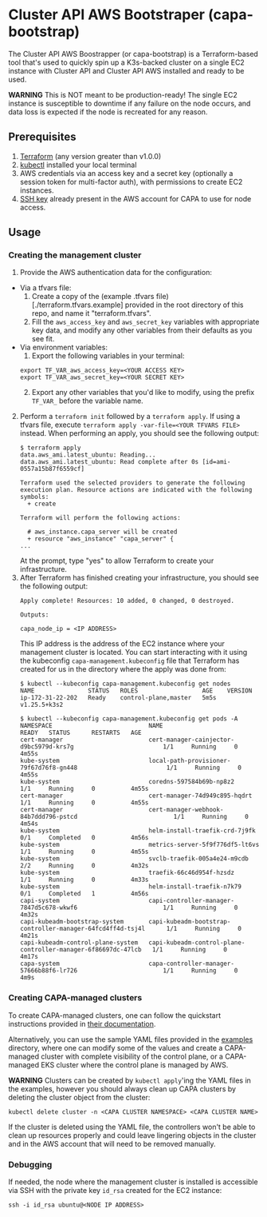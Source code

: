 # Cluster API AWS Bootstraper (capa-bootstrap)

The Cluster API AWS Boostrapper (or capa-bootstrap) is a Terraform-based tool
that's used to quickly spin up a K3s-backed cluster on a single EC2 instance
with Cluster API and Cluster API AWS installed and ready to be used.

**WARNING** This is NOT meant to be production-ready! The single EC2 instance
is susceptible to downtime if any failure on the node occurs, and data loss
is expected if the node is recreated for any reason.

## Prerequisites

1. [Terraform](https://developer.hashicorp.com/terraform/tutorials/aws-get-started/install-cli) 
   (any version greater than v1.0.0)
2. [kubectl](https://kubernetes.io/docs/tasks/tools/install-kubectl/) installed your local terminal
3. AWS credentials via an access key and a secret key (optionally a session token for multi-factor auth),
   with permissions to create EC2 instances.
4. [SSH key](https://cluster-api-aws.sigs.k8s.io/topics/using-clusterawsadm-to-fulfill-prerequisites.html#ssh-key-pair) 
   already present in the AWS account for CAPA to use for node access.

## Usage

### Creating the management cluster

1. Provide the AWS authentication data for the configuration:
  - Via a tfvars file:
    1. Create a copy of the (example .tfvars file)[./terraform.tfvars.example]
       provided in the root directory of this repo, and name it "terraform.tfvars".
    2. Fill the `aws_access_key` and `aws_secret_key` variables with appropriate
       key data, and modify any other variables from their defaults as you see fit.
  - Via environment variables:
    1. Export the following variables in your terminal:
    ```
    export TF_VAR_aws_access_key=<YOUR ACCESS KEY>
    export TF_VAR_aws_secret_key=<YOUR SECRET KEY>
    ```
    2. Export any other variables that you'd like to modify, using the prefix
       `TF_VAR_` before the variable name.
2. Perform a `terraform init` followed by a `terraform apply`. If using a
   tfvars file, execute `terraform apply -var-file=<YOUR TFVARS FILE>` instead.
   When performing an apply, you should see the following output:
   ```
   $ terraform apply
   data.aws_ami.latest_ubuntu: Reading...
   data.aws_ami.latest_ubuntu: Read complete after 0s [id=ami-0557a15b87f6559cf]

   Terraform used the selected providers to generate the following execution plan. Resource actions are indicated with the following symbols:
     + create
   
   Terraform will perform the following actions:

     # aws_instance.capa_server will be created
     + resource "aws_instance" "capa_server" {
   ...
   ```
   At the prompt, type "yes" to allow Terraform to create your infrastructure.
3. After Terraform has finished creating your infrastructure, you should see
   the following output:
   ```
   Apply complete! Resources: 10 added, 0 changed, 0 destroyed.

   Outputs:

   capa_node_ip = <IP ADDRESS>
   ```
   This IP address is the address of the EC2 instance where your management
   cluster is located. You can start interacting with it using the kubeconfig
   `capa-management.kubeconfig` file that Terraform has created for us in the
   directory where the apply was done from:
   ```
   $ kubectl --kubeconfig capa-management.kubeconfig get nodes
   NAME               STATUS   ROLES                  AGE    VERSION
   ip-172-31-22-202   Ready    control-plane,master   5m5s   v1.25.5+k3s2

   $ kubectl --kubeconfig capa-management.kubeconfig get pods -A
   NAMESPACE                           NAME                                                            READY   STATUS      RESTARTS   AGE
   cert-manager                        cert-manager-cainjector-d9bc5979d-krs7g                         1/1     Running     0          4m55s
   kube-system                         local-path-provisioner-79f67d76f8-gn448                         1/1     Running     0          4m55s
   kube-system                         coredns-597584b69b-np8z2                                        1/1     Running     0          4m55s
   cert-manager                        cert-manager-74d949c895-hqdrt                                   1/1     Running     0          4m55s
   cert-manager                        cert-manager-webhook-84b7ddd796-pstcd                           1/1     Running     0          4m54s
   kube-system                         helm-install-traefik-crd-7j9fk                                  0/1     Completed   0          4m56s
   kube-system                         metrics-server-5f9f776df5-lt6vs                                 1/1     Running     0          4m55s
   kube-system                         svclb-traefik-005a4e24-m9cdb                                    2/2     Running     0          4m32s
   kube-system                         traefik-66c46d954f-hzsdz                                        1/1     Running     0          4m33s
   kube-system                         helm-install-traefik-n7k79                                      0/1     Completed   1          4m56s
   capi-system                         capi-controller-manager-7847d5c678-wkwf6                        1/1     Running     0          4m32s
   capi-kubeadm-bootstrap-system       capi-kubeadm-bootstrap-controller-manager-64fcd4ff4d-tsj4l      1/1     Running     0          4m21s
   capi-kubeadm-control-plane-system   capi-kubeadm-control-plane-controller-manager-6f86697dc-47lcb   1/1     Running     0          4m17s
   capa-system                         capa-controller-manager-57666b88f6-lr726                        1/1     Running     0          4m9s
   ```
### Creating CAPA-managed clusters

To create CAPA-managed clusters, one can follow the quickstart instructions
provided in [their documentation](https://cluster-api-aws.sigs.k8s.io/getting-started.html#required-configuration-for-common-providers).

Alternatively, you can use the sample YAML files provided in the [examples](./examples)
directory, where one can modify some of the values and create a CAPA-managed
cluster with complete visibility of the control plane, or a CAPA-managed EKS
cluster where the control plane is managed by AWS.

**WARNING** Clusters can be created by `kubectl apply`'ing the YAML files in
the examples, however you should always clean up CAPA clusters by deleting the
cluster object from the cluster:
```
kubectl delete cluster -n <CAPA CLUSTER NAMESPACE> <CAPA CLUSTER NAME>
```

If the cluster is deleted using the YAML file, the controllers won't be able
to clean up resources properly and could leave lingering objects in the cluster
and in the AWS account that will need to be removed manually.

### Debugging

If needed, the node where the management cluster is installed is accessible
via SSH with the private key `id_rsa` created for the EC2 instance:

```
ssh -i id_rsa ubuntu@<NODE IP ADDRESS>
```
